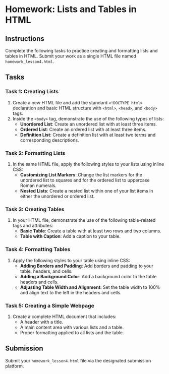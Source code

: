 
# Homework: Lists and Tables in HTML

## Instructions

Complete the following tasks to practice creating and formatting lists and tables in HTML. Submit your work as a single HTML file named `homework_lesson4.html`.

## Tasks

### Task 1: Creating Lists

1. Create a new HTML file and add the standard `<!DOCTYPE html>` declaration and basic HTML structure with `<html>`, `<head>`, and `<body>` tags.
2. Inside the `<body>` tag, demonstrate the use of the following types of lists:
    - **Unordered List**: Create an unordered list with at least three items.
    - **Ordered List**: Create an ordered list with at least three items.
    - **Definition List**: Create a definition list with at least two terms and corresponding descriptions.

### Task 2: Formatting Lists

1. In the same HTML file, apply the following styles to your lists using inline CSS:
    - **Customizing List Markers**: Change the list markers for the unordered list to squares and for the ordered list to uppercase Roman numerals.
    - **Nested Lists**: Create a nested list within one of your list items in either the unordered or ordered list.

### Task 3: Creating Tables

1. In your HTML file, demonstrate the use of the following table-related tags and attributes:
    - **Basic Table**: Create a table with at least two rows and two columns.
    - **Table with Caption**: Add a caption to your table.

### Task 4: Formatting Tables

1. Apply the following styles to your table using inline CSS:
    - **Adding Borders and Padding**: Add borders and padding to your table, headers, and cells.
    - **Adding a Background Color**: Add a background color to the table headers and cells.
    - **Adjusting Table Width and Alignment**: Set the table width to 100% and align text to the left in the headers and cells.

### Task 5: Creating a Simple Webpage

1. Create a complete HTML document that includes:
    - A header with a title.
    - A main content area with various lists and a table.
    - Proper formatting applied to all lists and the table.

## Submission

Submit your `homework_lesson4.html` file via the designated submission platform.

